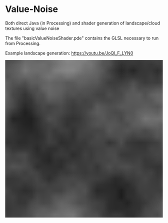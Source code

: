 # Value-Noise
Both direct Java (in Processing) and shader generation of landscape/cloud textures using value noise

The file "basicValueNoiseShader.pde" contains the GLSL necessary to run from Processing.

Example landscape generation:
https://youtu.be/JoQl_F_LYN0

<img src="noisePreview.png"></img>
